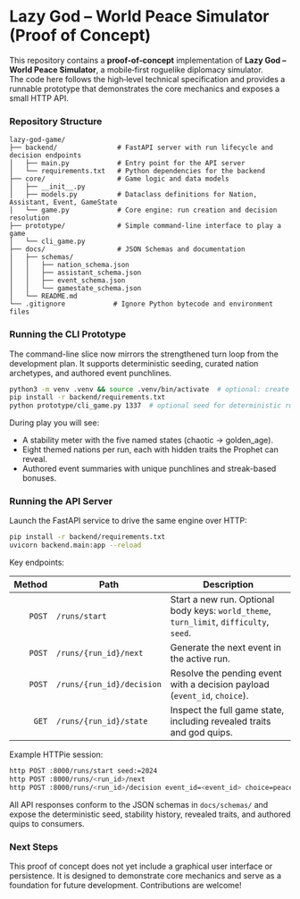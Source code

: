 # Lazy God – World Peace Simulator (Proof of Concept)

This repository contains a **proof‑of‑concept** implementation of **Lazy God – World Peace Simulator**, a mobile‑first roguelike diplomacy simulator.  
The code here follows the high‑level technical specification and provides a runnable prototype that demonstrates the core mechanics and exposes a small HTTP API.  

### Repository Structure

```
lazy-god-game/
├── backend/               # FastAPI server with run lifecycle and decision endpoints
│   ├── main.py            # Entry point for the API server
│   └── requirements.txt   # Python dependencies for the backend
├── core/                  # Game logic and data models
│   ├── __init__.py
│   ├── models.py          # Dataclass definitions for Nation, Assistant, Event, GameState
│   └── game.py            # Core engine: run creation and decision resolution
├── prototype/             # Simple command‑line interface to play a game
│   └── cli_game.py
├── docs/                  # JSON Schemas and documentation
│   ├── schemas/
│   │   ├── nation_schema.json
│   │   ├── assistant_schema.json
│   │   ├── event_schema.json
│   │   └── gamestate_schema.json
│   └── README.md
└── .gitignore            # Ignore Python bytecode and environment files
```

### Running the CLI Prototype

The command-line slice now mirrors the strengthened turn loop from the development plan. It supports deterministic seeding, curated nation archetypes, and authored event punchlines.

```bash
python3 -m venv .venv && source .venv/bin/activate  # optional: create a virtual environment
pip install -r backend/requirements.txt
python prototype/cli_game.py 1337  # optional seed for deterministic runs
```

During play you will see:

- A stability meter with the five named states (chaotic → golden_age).
- Eight themed nations per run, each with hidden traits the Prophet can reveal.
- Authored event summaries with unique punchlines and streak-based bonuses.

### Running the API Server

Launch the FastAPI service to drive the same engine over HTTP:

```bash
pip install -r backend/requirements.txt
uvicorn backend.main:app --reload
```

Key endpoints:

| Method | Path | Description |
|------:|------|-------------|
| `POST` | `/runs/start` | Start a new run. Optional body keys: `world_theme`, `turn_limit`, `difficulty`, `seed`. |
| `POST` | `/runs/{run_id}/next` | Generate the next event in the active run. |
| `POST` | `/runs/{run_id}/decision` | Resolve the pending event with a decision payload (`event_id`, `choice`). |
| `GET` | `/runs/{run_id}/state` | Inspect the full game state, including revealed traits and god quips. |

Example HTTPie session:

```bash
http POST :8000/runs/start seed:=2024
http POST :8000/runs/<run_id>/next
http POST :8000/runs/<run_id>/decision event_id=<event_id> choice=peace
```

All API responses conform to the JSON schemas in `docs/schemas/` and expose the deterministic seed, stability history, revealed traits, and authored quips to consumers.

### Next Steps

This proof of concept does not yet include a graphical user interface or persistence.  It is designed to demonstrate core mechanics and serve as a foundation for future development.  Contributions are welcome!
